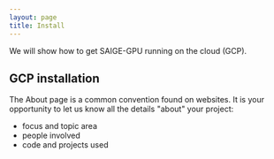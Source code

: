 ```yaml
---
layout: page
title: Install
---
```


We will show how to get SAIGE-GPU running on the cloud (GCP).

## GCP installation

The About page is a common convention found on websites.
It is your opportunity to let us know all the details "about" your project:

- focus and topic area
- people involved
- code and projects used
